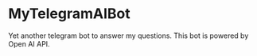 # MyTelegramAIBot

Yet another telegram bot to answer my questions. This bot is powered by Open AI API.